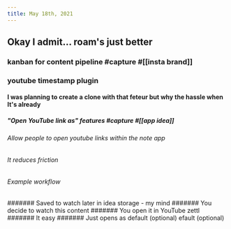 ```yaml
---
title: May 18th, 2021
---
```

## Okay I admit... roam's just better
### kanban for content pipeline #capture #[[insta brand]]
### youtube timestamp plugin
#### I was planning to create a clone with that feteur but why the hassle when It's already
##### "Open YouTube link as" features #capture #[[app idea]]
###### Allow people to open youtube links within the note app
###### It reduces friction
###### Example workflow
####### Saved to watch later in idea storage - my mind
####### You decide to watch this content
####### You open it in YouTube zettl
####### It easy
####### Just opens as default (optional)
efault (optional)
